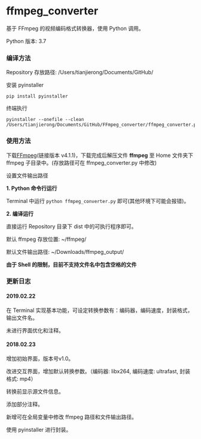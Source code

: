 # ffmpeg_converter

基于 FFmpeg 的视频编码格式转换器，使用 Python 调用。

Python 版本: 3.7

### 编译方法
Repository 存放路径: /Users/tianjierong/Documents/GitHub/

安装 pyinstaller

```
pip install pyinstaller
```

终端执行

```
pyinstaller --onefile --clean /Users/tianjierong/Documents/GitHub/FFmpeg_converter/ffmpeg_converter.py
```

### 使用方法
下载[FFmpeg](https://evermeet.cx/ffmpeg/ffmpeg-4.1.1.dmg)(链接版本 v4.1.1)，下载完成后解压文件 **ffmpeg** 至 Home 文件夹下 ffmpeg 子目录中。(存放路径可在 ffmpeg_converter.py 中修改)

设置文件输出路径

**1. Python 命令行运行**

Terminal 中运行 `python ffmpeg_converter.py` 即可(其他环境下可能会报错)。

**2. 编译运行**

直接运行 Repository 目录下 dist 中的可执行程序即可。

默认 ffmpeg 存放位置: ~/ffmpeg/

默认文件输出路径: ~/Downloads/ffmpeg_output/

**由于 Shell 的限制，目前不支持文件名中包含空格的文件**

### 更新日志
#### 2019.02.22 
在 Terminal 实现基本功能，可设定转换参数有：编码器，编码速度，封装格式，输出文件名。

未进行界面优化和注释。

#### 2018.02.23
增加初始界面，版本号v1.0。

改进交互界面，增加默认转换参数。（编码器: libx264, 编码速度: ultrafast, 封装格式: mp4）

转换前显示源文件信息。

添加部分注释。

新增可在全局变量中修改 ffmpeg 路径和文件输出路径。

使用 pyinstaller 进行封装。

